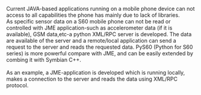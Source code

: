 Current JAVA-based applications running on a mobile phone device can not access to all capabilities the phone has mainly due to lack of libraries.<br />
As specific sensor data on a S60 mobile phone can not be read or controlled with JME application-such as accelerometer data (if it is available), GSM data,etc-a python XML/RPC server is developed. The data are available of the server and a remote/local application can send a request to the server and reads the requested data. PyS60 (Python for S60 series) is more powerful compare with JME, and can be easily extended by combing it with Symbian C++.
<br /><br />As an example, a JME-application is developed which is running locally, makes a connection to the server and reads the data using XML/RPC protocol.